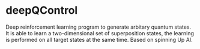 # deepQControl
Deep reinforcement learning program to generate arbitary quantum states. It is able to learn a two-dimensional set of superposition states, the learning is performed on all target states at the same time. Based on spinning Up AI.
